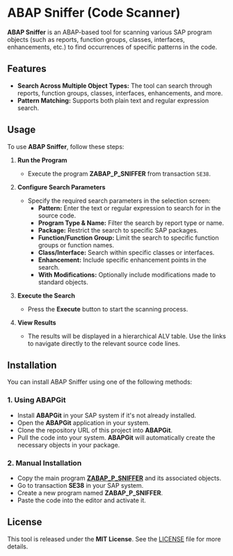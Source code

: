 # ABAP Sniffer (Code Scanner)

**ABAP Sniffer** is an ABAP-based tool for scanning various SAP program objects (such as reports, function groups, classes, interfaces, enhancements, etc.) to find occurrences of specific patterns in the code.

## Features

-   **Search Across Multiple Object Types:** The tool can search through reports, function groups, classes, interfaces, enhancements, and more.
-   **Pattern Matching:** Supports both plain text and regular expression search.

## Usage

To use **ABAP Sniffer**, follow these steps:

1. **Run the Program**  
   - Execute the program **ZABAP_P_SNIFFER** from transaction `SE38`.

2. **Configure Search Parameters**  
   - Specify the required search parameters in the selection screen:
     - **Pattern:** Enter the text or regular expression to search for in the source code.
     - **Program Type & Name:** Filter the search by report type or name.
     - **Package:** Restrict the search to specific SAP packages.
     - **Function/Function Group:** Limit the search to specific function groups or function names.
     - **Class/Interface:** Search within specific classes or interfaces.
     - **Enhancement:** Include specific enhancement points in the search.
     - **With Modifications:** Optionally include modifications made to standard objects.

3. **Execute the Search**  
   - Press the **Execute** button to start the scanning process.

4. **View Results**  
   - The results will be displayed in a hierarchical ALV table. Use the links to navigate directly to the relevant source code lines.

## Installation

You can install ABAP Sniffer using one of the following methods:

### 1. Using ABAPGit

-  Install **ABAPGit** in your SAP system if it's not already installed.
-  Open the **ABAPGit** application in your system.
-  Clone the repository URL of this project into **ABAPGit**.
-  Pull the code into your system. **ABAPGit** will automatically create the necessary objects in your package.

### 2. Manual Installation

-  Copy the main program **[ZABAP_P_SNIFFER](src/zabap_p_sniffer.prog.abap)** and its associated objects.
-  Go to transaction **SE38** in your SAP system.
-  Create a new program named **ZABAP_P_SNIFFER**.
-  Paste the code into the editor and activate it.

## License

This tool is released under the **MIT License**. See the [LICENSE](LICENSE) file for more details.
